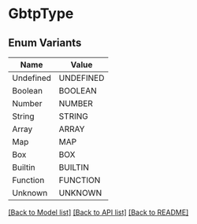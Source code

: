 # GbtpType

## Enum Variants

| Name | Value |
|---- | -----|
| Undefined | UNDEFINED |
| Boolean | BOOLEAN |
| Number | NUMBER |
| String | STRING |
| Array | ARRAY |
| Map | MAP |
| Box | BOX |
| Builtin | BUILTIN |
| Function | FUNCTION |
| Unknown | UNKNOWN |


[[Back to Model list]](../README.md#documentation-for-models) [[Back to API list]](../README.md#documentation-for-api-endpoints) [[Back to README]](../README.md)


